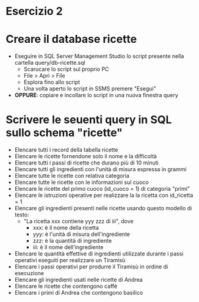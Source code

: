 # Esercizio 2

# Creare il database ricette

- Eseguire in SQL Server Management Studio lo script presente nella cartella query/db-ricette.sql
  - Scarucare lo script sul proprio PC
  - File > Apri > File
  - Esplora fino allo script 
  - Una volta aperto lo script in SSMS premere "Esegui"
- __OPPURE__: copiare e incollare lo script in una nuova finestra query

# Scrivere le seuenti query in SQL sullo schema "ricette"

- Elencare tutti i record della tabella ricette
- Elencare le ricette fornendone solo il nome e la difficoltà
- Elencare tutti i passi di ricette che durano più di 10 minuti
- Elencare tutti gli ingredienti con l'unità di misura espressa in grammi
- Elencare tutte le ricette con relativa categoria
- Elencare tutte le ricette con le informazioni sul cuoco
- Elencare le ricette del primo cuoco (id_cuoco = 1) di categoria "primi"
- Elencare le istruzioni operative per realizzare la la ricetta con id_ricetta = 1
- Elencare gli ingredienti presenti nelle ricette usando questo modello di testo:
  - "La ricetta xxx contiene yyy zzz di iii", dove
    - xxx: è il nome della ricetta
    - yyy: è l'unità di misura dell'ingrediente
    - zzz: è la quantità di ingrediente
    - iii: è il nome dell'ingrediente
- Elencare le quantità effettive di ingredienti utilizzate durante i passi operativi eseguiti per realizzare un Tiramisù
- Elencare i passi operativi per produrre il Tiramisù in ordine di esecuzione
- Elencare gli ingredienti usati nelle ricette di Andrea
- Elencare le ricette che contengono caffè
- Elencare i primi di Andrea che contengono basilico